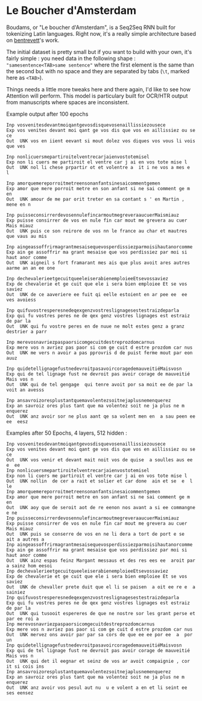 # Le Boucher d'Amsterdam

Boudams, or "Le boucher d'Amsterdam", is a Seq2Seq RNN built for tokenizing Latin languages. Right now, it's a really 
simple architecture based on [bentrevett](https://github.com/bentrevett/pytorch-seq2seq/blob/master/1%20-%20Sequence%20to%20Sequence%20Learning%20with%20Neural%20Networks.ipynb)'s
work.

The initial dataset is pretty small but if you want to build with your own, it's fairly simple : you need data in the 
following shape : `"samesentence<TAB>same sentence"` where the first element is the same than the second but with no
space and they are separated by tabs (`\t`, marked here as `<TAB>`).

Things needs a little more tweaks here and there again, I'd like to see how Attention will perform. This model is 
particulary built for OCR/HTR output from manuscripts where spaces are inconsistent.

Example output after 100 epochs

```text
Inp vosvenitesdevantmoiqantgevosdisquevosenaillissiezousece
Exp vos venites devant moi qant ge vos dis que vos en aillissiez ou se ce
Out  UNK vos en iient eevant si mout dolez vos diques vos vous li vois que ves

Inp nonlicuersmepartiroitelventrecarjaienvostotemisel
Exp non li cuers me partiroit el ventre car j ai en vos tote mise l
Out  UNK nol li chese prpartir ot et volentre a  it i ne vos a mes e  l

Inp amorquemereporroitmetreensonanfantsinesaicommentgemen
Exp amor que mere porroit metre en son anfant si ne sai comment ge m en
Out  UNK amour de me par orit treter en sa contant s ' en Martin , mene en n

Inp puisseconsirrerdevosennulefincarmoutmegreveraaucuerMaismiauz
Exp puisse consirrer de vos en nule fin car mout me grevera au cuer Mais miauz
Out  UNK puis ce son reirore de vos nn le france au char et mautres que vaus au mis

Inp aingeassoffrirmagrantmesaisequevosperdissiezparmoisihautanorcomme
Exp ain ge assoffrir ma grant mesaise que vos perdissiez par moi si haut anor comme
Out  UNK aigneil s fort framarant mes ais que plus avoit ares autres aarme an an ee one

Inp dechevalerieetgecuitqueeleiserabienemploieeEtsevossaviez
Exp de chevalerie et ge cuit que ele i sera bien emploiee Et se vos saviez
Out  UNK de ce aaveriere ee fuit qi eelle estoient en ar pee ee  ee ves avoiess

Inp quifuvostresperesnedeqexgenzvostreslignagesestestraizdeparla
Exp qui fu vostres peres ne de qex genz vostres lignages est estraiz de par la
Out  UNK qui fu vostre peres en de nuue ne molt estes genz a granz destrier a parr

Inp merevosnavriezpaspaorsicomgecuitdestreprozdomcarnus
Exp mere vos n avriez pas paor si com ge cuit d estre prozdom car nus
Out  UNK me vers n avoir a pas pprovris d de puist ferme mout par eon auuz

Inp quidetellignagefustnedevroitpasavoircoragedemauveitiéMaisvosn
Exp qui de tel lignage fust ne devroit pas avoir corage de mauveitié Mais vos n
Out  UNK qui de tel gengage  qui tenre avoit por sa moit ee de par la voit an avesss

Inp ansavroizoresplustantquemavolentezsoitnejaplusnemenquerez
Exp an savroiz ores plus tant que ma volentez soit ne ja plus ne m enquerez
Out  UNK anz avoir sor ne plus aant qe sa volent men en  a sau peen ee  ee  eesz
``` 

Examples after 50 Epochs, 4 layers, 512 hidden :

```text
Inp vosvenitesdevantmoiqantgevosdisquevosenaillissiezousece
Exp vos venites devant moi qant ge vos dis que vos en aillissiez ou se ce
Out  UNK vos venir et devant mait noit vos de quise  a soulles aus ee  e  ee
Inp nonlicuersmepartiroitelventrecarjaienvostotemisel
Exp non li cuers me partiroit el ventre car j ai en vos tote mise l
Out  UNK nollin  de cer a rait et solier et car done  ain et se  e  l le
Inp amorquemereporroitmetreensonanfantsinesaicommentgemen
Exp amor que mere porroit metre en son anfant si ne sai comment ge m en
Out  UNK aoy que de seroit aot de re eenon nos avant a si ee commangne e ne
Inp puisseconsirrerdevosennulefincarmoutmegreveraaucuerMaismiauz
Exp puisse consirrer de vos en nule fin car mout me grevera au cuer Mais miauz
Out  UNK puis se conserre de vos en ne li dera a tort de port e se  ait a autres a
Inp aingeassoffrirmagrantmesaisequevosperdissiezparmoisihautanorcomme
Exp ain ge assoffrir ma grant mesaise que vos perdissiez par moi si haut anor comme
Out  UNK ainz espas feinz Margant messaus et des res ees ee  aroit par a sainz hom eesoi
Inp dechevalerieetgecuitqueeleiserabienemploieeEtsevossaviez
Exp de chevalerie et ge cuit que ele i sera bien emploiee Et se vos saviez
Out  UNK de chevaller prete duit que el li se paisen  a oit ee re e  a sainiez
Inp quifuvostresperesnedeqexgenzvostreslignagesestestraizdeparla
Exp qui fu vostres peres ne de qex genz vostres lignages est estraiz de par la
Out  UNK qui tusooit espereres de que ne nostre sor les grant perse et par ee roi a
Inp merevosnavriezpaspaorsicomgecuitdestreprozdomcarnus
Exp mere vos n avriez pas paor si com ge cuit d estre prozdom car nus
Out  UNK mervez ons avoir par par sa cors de que ee ee por ee  a  por  un
Inp quidetellignagefustnedevroitpasavoircoragedemauveitiéMaisvosn
Exp qui de tel lignage fust ne devroit pas avoir corage de mauveitié Mais vos n
Out  UNK qui det il eegnar et seinz de vos ar avoit compaignie , cor it si cois ins
Inp ansavroizoresplustantquemavolentezsoitnejaplusnemenquerez
Exp an savroiz ores plus tant que ma volentez soit ne ja plus ne m enquerez
Out  UNK anz avoir vos pesul aut nu  u e volent a en et li seint ee ses eensez
```